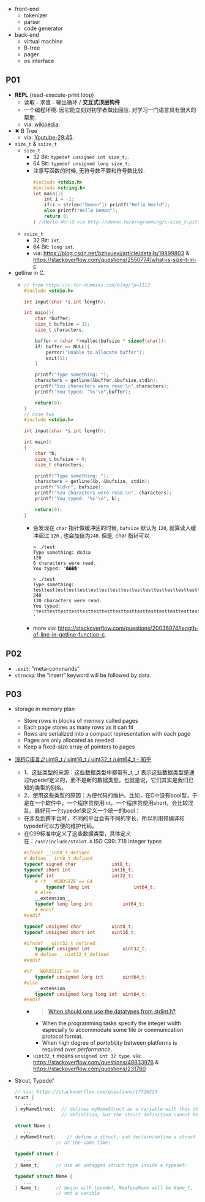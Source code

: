 
- front-end
  - tokenizer
  - parser
  - code generator
- back-end
  - virtual machine
  - B-tree
  - pager
  - os interface

## P01

- **REPL** (read-execute-print loop)
  - 读取﹣求值﹣输出循环 / **交互式顶层构件**
  - 一个编程环境. 因它能立刻对初学者做出回应. 对学习一门语言具有很大的帮助.
  - via: [wikipedia](https://en.wikipedia.org/wiki/Read%E2%80%93eval%E2%80%93print_loop).
- ✖ B Tree
  - via: [Youtube-29:45](https://www.youtube.com/watch?v=aZjYr87r1b8).
- `size_t` & `ssize_t`
  - `size_t `
    - 32 Bit: `typedef unsigned int size_t;`.
    - 64 Bit: `typedef unsigned long size_t;`.
    - 注意写函数的时候, 无符号数不要和符号数比较.
      ```c
      #include <stdio.h>
      #include <string.h>
      int main(){
          int i = -1;
          if(i > strlen("Demon")) printf("Hello World");
          else printf("Hello Demon");
          return 0;
      } //Hello World via http://demon.tw/programming/c-size_t-pitfall.html
      ```
  - `ssize_t `
    - 32 Bit: `int`.
    - 64 Bit: `long int`.
    - via: https://blog.csdn.net/bzhxuexi/article/details/19899803 & https://stackoverflow.com/questions/2550774/what-is-size-t-in-c
- getline in C.
  - ```c
    // from https://c-for-dummies.com/blog/?p=1112
    #include <stdio.h>
    
    int input(char *s,int length);
    
    int main(){
        char *buffer;
        size_t bufsize = 32;
        size_t characters;
    
        buffer = (char *)malloc(bufsize * sizeof(char));
        if( buffer == NULL){
            perror("Unable to allocate buffer");
            exit(1);
        }
    
        printf("Type something: ");
        characters = getline(&buffer,&bufsize,stdin);
        printf("%zu characters were read.\n",characters);
        printf("You typed: '%s'\n",buffer);
    
        return(0);
    }
    // case two
    #include <stdio.h>
    
    int input(char *s,int length);
    
    int main()
    {    
        char *b;
        size_t bufsize = 0;
        size_t characters;
    
        printf("Type something: ");
        characters = getline(&b, &bufsize, stdin);
        printf("%ld\n", bufsize);
        printf("%zu characters were read.\n", characters);
        printf("You typed: '%s'\n", b);
    
        return(0);
    }
    ```
    - 会发现在 `char` 指针做缓冲区的时候, `bufsize` 默认为 `120`, 就算读入缓冲超过 `120` , 也会加倍为`240`. 但是, char 指针可以

      ```
      > ./test
      Type something: dsdsa
      120
      6 characters were read.
      You typed: '����'
      
      > ./test
      Type something: testtesttesttesttesttesttesttesttesttesttesttesttesttesttesttesttesttesttesttesttesttesttesttesttesttesttesttesttesttesttesttestt
      240
      130 characters were read.
      You typed: 'testtesttesttesttesttesttesttesttesttesttesttesttesttesttesttesttesttesttesttesttesttesttesttesttesttesttesttesttesttesttesttestt
      '
      ```
    - more via: https://stackoverflow.com/questions/20036074/length-of-line-in-getline-function-c.

## P02

- `.exit`: "meta-commands"
- `strncmp`: the “insert” keyword will be followed by data.


## P03

- storage in memory plan
  - Store rows in blocks of memory called pages
  - Each page stores as many rows as it can fit
  - Rows are serialized into a compact representation with each page
  - Pages are only allocated as needed
  - Keep a fixed-size array of pointers to pages
- [浅析C语言之uint8_t / uint16_t / uint32_t /uint64_t - 知乎](https://zhuanlan.zhihu.com/p/37422763 )

  - 1、这些类型的来源：这些数据类型中都带有_t, _t 表示这些数据类型是通过typedef定义的，而不是新的数据类型。也就是说，它们其实是我们已知的类型的别名。
  - 2、使用这些类型的原因：方便代码的维护。比如，在C中没有bool型，于是在一个软件中，一个程序员使用int，一个程序员使用short，会比较混乱。最好用一个typedef来定义一个统一的bool：
  - 在涉及到跨平台时，不同的平台会有不同的字长，所以利用预编译和typedef可以方便的维护代码。
  - 在C99标准中定义了这些数据类型，具体定义在：`/usr/include/stdint.h` ISO C99: 7.18 Integer types
    ```c
    #ifndef __int8_t_defined
    # define __int8_t_defined
    typedef signed char             int8_t;
    typedef short int               int16_t;
    typedef int                     int32_t;
        # if __WORDSIZE == 64
            typedef long int                int64_t;
        # else
        __extension__
        typedef long long int           int64_t;
        # endif
    #endif
    
    typedef unsigned char           uint8_t;
    typedef unsigned short int      uint16_t;
    
    #ifndef __uint32_t_defined
        typedef unsigned int            uint32_t;
        # define __uint32_t_defined
    #endif
    
    #if __WORDSIZE == 64
        typedef unsigned long int       uint64_t;
    #else
        __extension__
        typedef unsigned long long int  uint64_t;
    #endif
    ```
    - > [When should one use the datatypes from stdint.h?](https://stackoverflow.com/questions/20077313)
      - When the programming tasks specify the integer width especially to accommodate some file or communication protocol format.
      - When high degree of *portability* between platforms is required over *performance*.
    - `uint32_t` means `unsigned int 32 type`. via: https://stackoverflow.com/questions/48833976 & https://stackoverflow.com/questions/231760

- Strcut, Typedef
  ```c
  // via: https://stackoverflow.com/questions/17720223
  truct {
     ...
  } myNameStruct;  // defines myNameStruct as a variable with this struct
                   // definition, but the struct definition cannot be re-used.
  
  struct Name {
     ...
  } myNameStruct;	 // define a struct, and declare/define a struct variable 
  				 // at the same time:
  
  typedef struct {
     ...
  } Name_t;		 // use an untagged struct type inside a typedef:
  
  typedef struct Name {
     ...
  } Name_t;		 // begin with typedef, NewTypeName will be Name_t, 
  				 // not a varible
  ```


